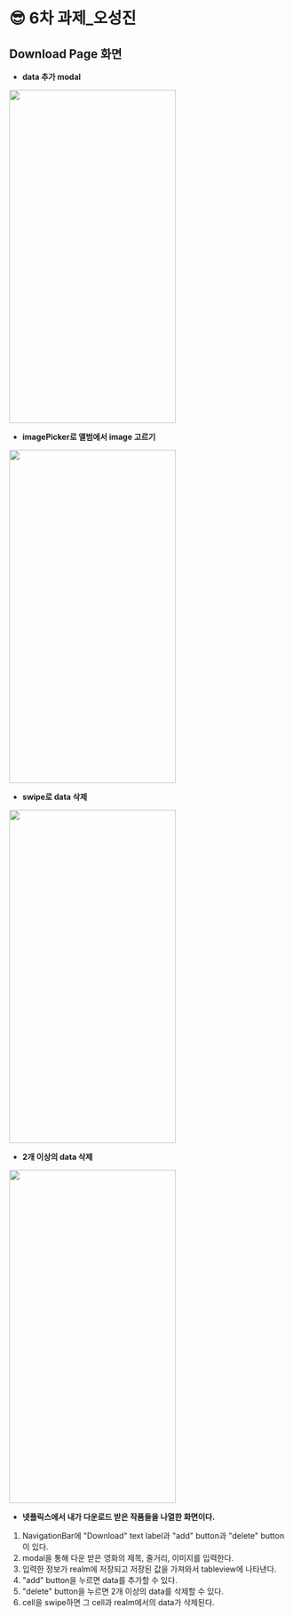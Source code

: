 😎 6차 과제_오성진
===============

Download Page 화면
-----------
* **data 추가 modal**
<img src="https://github.com/2nd-PARD-iOS-PART/iOS_SungJinOh/assets/103707815/6a54a0e7-479a-4fa2-96a2-ab4f33760c1e" width="300" height="600">

* **imagePicker로 앨범에서 image 고르기**
<img src="https://github.com/2nd-PARD-iOS-PART/iOS_SungJinOh/assets/103707815/23b2b4bc-44fc-453c-8cf5-c5445f3e793c" width="300" height="600">

* **swipe로 data 삭제**
<img src="https://github.com/2nd-PARD-iOS-PART/iOS_SungJinOh/assets/103707815/8d4b5759-c6d3-40b2-896a-f3371a0c82db" width="300" height="600">

* **2개 이상의 data 삭제**
<img src="https://github.com/2nd-PARD-iOS-PART/iOS_SungJinOh/assets/103707815/f9312280-1fe2-4b72-a897-e9894ba5b47b" width="300" height="600">


* **넷플릭스에서 내가 다운로드 받은 작품들을 나열한 화면이다.**
1. NavigationBar에 "Download" text label과 "add" button과 "delete" button이 있다.
2. modal을 통해 다운 받은 영화의 제목, 줄거리, 이미지를 입력한다.
3. 입력한 정보가 realm에 저장되고 저장된 값을 가져와서 tableview에 나타낸다.
4. "add" button을 누르면 data를 추가할 수 있다.
5. "delete" button을 누르면 2개 이상의 data를 삭제할 수 있다.
6. cell을 swipe하면 그 cell과 realm에서의 data가 삭제된다.
